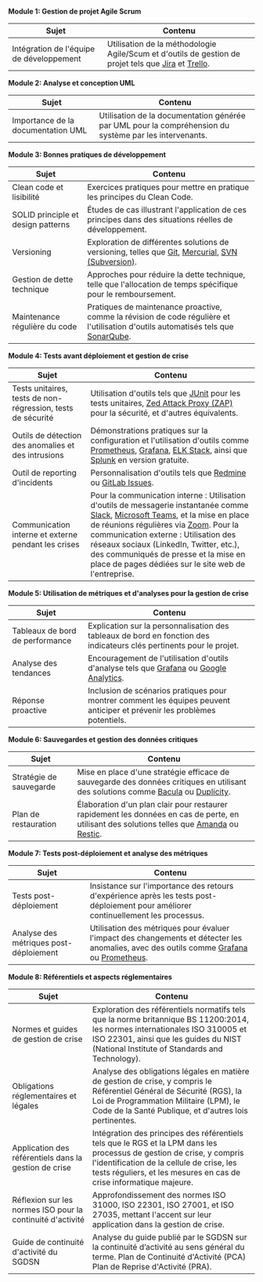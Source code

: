 **Module 1: Gestion de projet Agile Scrum**

| Sujet                                              | Contenu                                                                                                       |
|----------------------------------------------------|---------------------------------------------------------------------------------------------------------------|
| Intégration de l'équipe de développement           | Utilisation de la méthodologie Agile/Scum et d'outils de gestion de projet tels que [Jira](https://www.atlassian.com/software/jira) et [Trello](https://trello.com/).                                     |

**Module 2: Analyse et conception UML**

| Sujet                                | Contenu                                                                                          |
|--------------------------------------|--------------------------------------------------------------------------------------------------|
| Importance de la documentation UML   | Utilisation de la documentation générée par UML pour la compréhension du système par les intervenants. |

**Module 3: Bonnes pratiques de développement**

| Sujet                                       | Contenu                                                                                                                                                                    |
|---------------------------------------------|----------------------------------------------------------------------------------------------------------------------------------------------------------------------------|
| Clean code et lisibilité                    | Exercices pratiques pour mettre en pratique les principes du Clean Code.                                                                                                   |
| SOLID principle et design patterns          | Études de cas illustrant l'application de ces principes dans des situations réelles de développement.                                                                    |
| Versioning                                  | Exploration de différentes solutions de versioning, telles que [Git](https://git-scm.com/), [Mercurial](https://www.mercurial-scm.org/), [SVN (Subversion)](https://subversion.apache.org/). |
| Gestion de dette technique                  | Approches pour réduire la dette technique, telle que l'allocation de temps spécifique pour le remboursement.                                                              |
| Maintenance régulière du code               | Pratiques de maintenance proactive, comme la révision de code régulière et l'utilisation d'outils automatisés tels que [SonarQube](https://www.sonarqube.org/).                  |

**Module 4: Tests avant déploiement et gestion de crise**

| Sujet                                      | Contenu                                                                                                                                                                 |
|--------------------------------------------|-------------------------------------------------------------------------------------------------------------------------------------------------------------------------|
| Tests unitaires, tests de non-régression, tests de sécurité | Utilisation d'outils  tels que [JUnit](https://junit.org/) pour les tests unitaires, [Zed Attack Proxy (ZAP)](https://www.zaproxy.org/) pour la sécurité, et d'autres équivalents.   |
| Outils de détection des anomalies et des intrusions | Démonstrations pratiques sur la configuration et l'utilisation d'outils comme [Prometheus](https://prometheus.io/), [Grafana](https://grafana.com/), [ELK Stack](https://www.elastic.co/what-is/elk-stack), ainsi que [Splunk](https://www.splunk.com/) en version gratuite.  |
| Outil de reporting d'incidents             | Personnalisation d'outils  tels que [Redmine](https://www.redmine.org/) ou [GitLab Issues](https://docs.gitlab.com/ee/user/project/issues/).                    |
| Communication interne et externe pendant les crises | Pour la communication interne : Utilisation d'outils de messagerie instantanée comme [Slack](https://slack.com/), [Microsoft Teams](https://www.microsoft.com/en/microsoft-teams/group-chat-software), et la mise en place de réunions régulières via [Zoom](https://zoom.us/). Pour la communication externe : Utilisation des réseaux sociaux (LinkedIn, Twitter, etc.), des communiqués de presse et la mise en place de pages dédiées sur le site web de l'entreprise.|

**Module 5: Utilisation de métriques et d'analyses pour la gestion de crise**

| Sujet                                 | Contenu                                                                                                                |
|---------------------------------------|------------------------------------------------------------------------------------------------------------------------|
| Tableaux de bord de performance       | Explication sur la personnalisation des tableaux de bord en fonction des indicateurs clés pertinents pour le projet.  |
| Analyse des tendances                 | Encouragement de l'utilisation d'outils d'analyse tels que [Grafana](https://grafana.com/) ou [Google Analytics](https://analytics.google.com/).                     |
| Réponse proactive                     | Inclusion de scénarios pratiques pour montrer comment les équipes peuvent anticiper et prévenir les problèmes potentiels.|

**Module 6: Sauvegardes et gestion des données critiques**

| Sujet                            | Contenu                                                                                                           |
|----------------------------------|-------------------------------------------------------------------------------------------------------------------|
| Stratégie de sauvegarde          | Mise en place d'une stratégie efficace de sauvegarde des données critiques en utilisant des solutions  comme [Bacula](https://www.bacula.org/) ou [Duplicity](http://duplicity.nongnu.org/). |
| Plan de restauration              | Élaboration d'un plan clair pour restaurer rapidement les données en cas de perte, en utilisant des solutions  telles que [Amanda](https://www.amanda.org/) ou [Restic](https://restic.net/).           |

**Module 7: Tests post-déploiement et analyse des métriques**

| Sujet                              | Contenu                                                                                                             |
|------------------------------------|---------------------------------------------------------------------------------------------------------------------|
| Tests post-déploiement              | Insistance sur l'importance des retours d'expérience après les tests post-déploiement pour améliorer continuellement les processus.                                               |
| Analyse des métriques post-déploiement | Utilisation des métriques pour évaluer l'impact des changements et détecter les anomalies, avec des outils  comme [Grafana](https://grafana.com/) ou [Prometheus](https://prometheus.io/).                         |

**Module 8: Référentiels et aspects réglementaires**

| Sujet                                              | Contenu                                                                                                                         |
|----------------------------------------------------|---------------------------------------------------------------------------------------------------------------------------------|
| Normes et guides de gestion de crise                | Exploration des référentiels normatifs tels que la norme britannique BS 11200:2014, les normes internationales ISO 310005 et ISO 22301, ainsi que les guides du NIST (National Institute of Standards and Technology). |
| Obligations réglementaires et légales             | Analyse des obligations légales en matière de gestion de crise, y compris le Référentiel Général de Sécurité (RGS), la Loi de Programmation Militaire (LPM), le Code de la Santé Publique, et d'autres lois pertinentes.   |
| Application des référentiels dans la gestion de crise | Intégration des principes des référentiels tels que le RGS et la LPM dans les processus de gestion de crise, y compris l'identification de la cellule de crise, les tests réguliers, et les mesures en cas de crise informatique majeure.       |
| Réflexion sur les normes ISO pour la continuité d'activité | Approfondissement des normes ISO 31000, ISO 22301, ISO 27001, et ISO 27035, mettant l'accent sur leur application dans la gestion de crise.                                                   |
| Guide de continuité d'activité du SGDSN               | Analyse du guide publié par le SGDSN sur la continuité d’activité au sens général du terme. Plan de Continuité d'Activité (PCA) Plan de Reprise d'Activité (PRA).                             |
